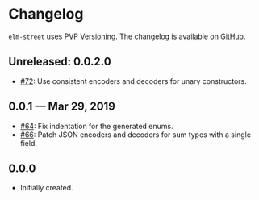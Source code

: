 # Changelog

`elm-street` uses [PVP Versioning][1].
The changelog is available [on GitHub][2].

## Unreleased: 0.0.2.0

* [#72](https://github.com/holmusk/elm-street/issues/72):
  Use consistent encoders and decoders for unary constructors.

## 0.0.1 — Mar 29, 2019

* [#64](https://github.com/holmusk/elm-street/issues/64):
  Fix indentation for the generated enums.
* [#66](https://github.com/holmusk/elm-street/issues/66):
  Patch JSON encoders and decoders for sum types with a single field.

## 0.0.0

* Initially created.

[1]: https://pvp.haskell.org
[2]: https://github.com/Holmusk/elm-street/releases
